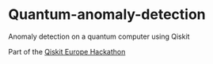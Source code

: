 # Quantum-anomaly-detection
Anomaly detection on a quantum computer using Qiskit

Part of the [Qiskit Europe Hackathon](https://qiskithackathoneurope.bemyapp.com/#/projects/60805383ff00f400197f84fd)
